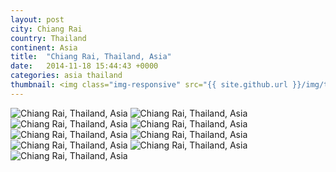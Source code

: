 ```yaml
---
layout: post
city: Chiang Rai
country: Thailand
continent: Asia
title:  "Chiang Rai, Thailand, Asia"
date:   2014-11-18 15:44:43 +0000
categories: asia thailand
thumbnail: <img class="img-responsive" src="{{ site.github.url }}/img/thumbnails/chiangrai-8.jpg" alt="Chiang Rai Thailand" />
---
```


<div class="img-container">
	<img class="img-responsive" src="{{ site.github.url }}/img/countries/thailand/chiangrai-1.jpg" alt="Chiang Rai, Thailand, Asia"/>
	<img class="img-responsive" src="{{ site.github.url }}/img/countries/thailand/chiangrai-2.jpg" alt="Chiang Rai, Thailand, Asia"/>
	<img class="img-responsive" src="{{ site.github.url }}/img/countries/thailand/chiangrai-3.jpg" alt="Chiang Rai, Thailand, Asia"/>
	<img class="img-responsive" src="{{ site.github.url }}/img/countries/thailand/chiangrai-4.jpg" alt="Chiang Rai, Thailand, Asia"/>
	<img class="img-responsive" src="{{ site.github.url }}/img/countries/thailand/chiangrai-5.jpg" alt="Chiang Rai, Thailand, Asia"/>
	<img class="img-responsive" src="{{ site.github.url }}/img/countries/thailand/chiangrai-6.jpg" alt="Chiang Rai, Thailand, Asia"/>
	<img class="img-responsive" src="{{ site.github.url }}/img/countries/thailand/chiangrai-8.jpg" alt="Chiang Rai, Thailand, Asia"/>
	<img class="img-responsive" src="{{ site.github.url }}/img/countries/thailand/chiangrai-9.jpg" alt="Chiang Rai, Thailand, Asia"/>
	<img class="img-responsive" src="{{ site.github.url }}/img/countries/thailand/chiangrai-10.jpg" alt="Chiang Rai, Thailand, Asia"/>
</div>

